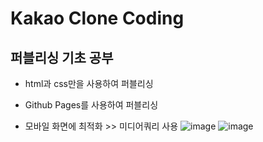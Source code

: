 # Kakao Clone Coding
## 퍼블리싱 기초 공부

- html과 css만을 사용하여 퍼블리싱
- Github Pages를 사용하여 퍼블리싱

- 모바일 화면에 최적화 >> 미디어쿼리 사용
![image](https://user-images.githubusercontent.com/64464478/104972645-b1f01580-5a35-11eb-910b-f0f54bfca2c9.png)
![image](https://user-images.githubusercontent.com/64464478/104972697-d5b35b80-5a35-11eb-9dda-2af6c49634d3.png)
